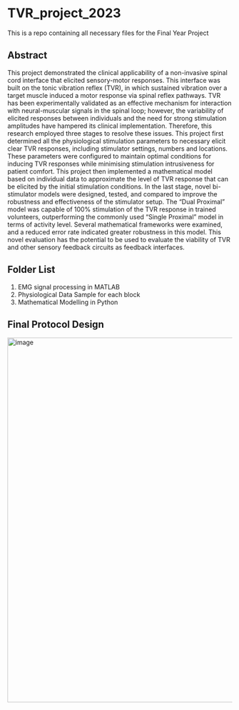 # TVR_project_2023
This is a repo containing all necessary files for the Final Year Project
## Abstract
This project demonstrated the clinical applicability of a non-invasive spinal cord interface that elicited sensory-motor responses. This interface was built on the tonic vibration reflex (TVR), in which sustained vibration over a target muscle induced a motor response via spinal reflex pathways. TVR has been experimentally validated as an effective mechanism for interaction with neural-muscular signals in the spinal loop; however, the variability of elicited responses between individuals and the need for strong stimulation amplitudes have hampered its clinical implementation. Therefore, this research employed three stages to resolve these issues. This project first determined all the physiological stimulation parameters to necessary elicit clear TVR responses, including stimulator settings, numbers and locations. These parameters were configured to maintain optimal conditions for inducing TVR responses while minimising stimulation intrusiveness for patient comfort. This project then implemented a mathematical model based on individual data to approximate the level of TVR response that can be elicited by the initial stimulation conditions. In the last stage, novel bi-stimulator models were designed, tested, and compared to improve the robustness and effectiveness of the stimulator setup. The “Dual Proximal” model was capable of 100% stimulation of the TVR response in trained volunteers, outperforming the commonly used “Single Proximal” model in terms of activity level. Several mathematical frameworks were examined, and a reduced error rate indicated greater robustness in this model. This novel evaluation has the potential to be used to evaluate the viability of TVR and other sensory feedback circuits as feedback interfaces. 
## Folder List
1. EMG signal processing in MATLAB
2. Physiological Data Sample for each block
3. Mathematical Modelling in Python
## Final Protocol Design
<img width="817" alt="image" src="https://github.com/xw1519/TVR_project_2023/assets/119264167/9b9ddc23-96b0-4b91-9bed-f79f3990cf5e">

